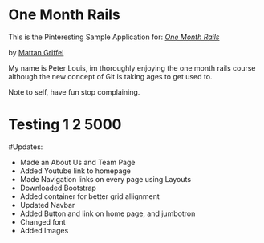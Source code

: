 # One Month Rails

This is the Pinteresting Sample Application for:
[*One Month Rails*](http://onemonthrails.com)

by [Mattan Griffel](http://mattangriffel.com)

My name is Peter Louis, im thoroughly enjoying the one month rails course although the new concept of Git is taking ages to get used to. 

Note to self, have fun stop complaining.

# Testing 1 2 5000

#Updates:
- Made an About Us and Team Page
- Added Youtube link to homepage
- Made Navigation links on every page using Layouts
- Downloaded Bootstrap
- Added container for better grid allignment
- Updated Navbar
- Added Button and link on home page, and jumbotron
- Changed font 
- Added Images
